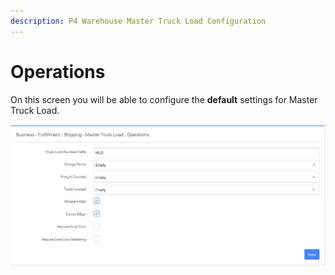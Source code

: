 ```yaml
---
description: P4 Warehouse Master Truck Load Configuration
---
```


# Operations

On this screen you will be able to configure the **default** settings for Master Truck Load.

![P4 Warehouse Master Truck Load Configuration](../../../../../.gitbook/assets/P4_Warehouse_Master_Truck_Load_Configuration.jpg)
